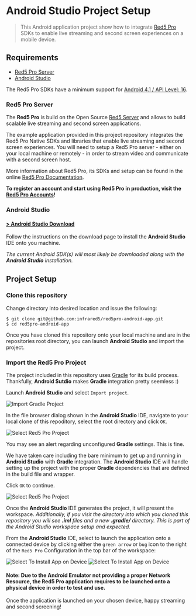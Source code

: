 Android Studio Project Setup
===
> This Android application project show how to integrate [Red5 Pro](http://red5pro.com) SDKs to enable live streaming and second screen experiences on a mobile device.

Requirements
---

* [Red5 Pro Server](http://red5pro.com)
* [Android Studio](http://developer.android.com/sdk/installing/index.html?pkg=studio)

The Red5 Pro SDKs have a minimum support for [Android 4.1 / API Level: 16](http://developer.android.com/about/versions/android-4.1.html).

### Red5 Pro Server
The __Red5 Pro__ is build on the Open Source [Red5 Server](https://github.com/Red5/red5-server) and allows to build scalable live streaming and second screen applications.

The example application provided in this project repository integrates the Red5 Pro Native SDKs  and libraries that enable live streaming and second screen experiences. You will need to setup a Red5 Pro server - either on your local machine or remotely - in order to stream video and communicate with a second screen host.

More information about Red5 Pro, its SDKs and setup can be found in the online [Red5 Pro Documentation](http://red5pro.com/docs/).

**To register an account and start using Red5 Pro in production, visit the [Red5 Pro Accounts](https://account.red5pro.com/register)!**

### Android Studio

#### [&gt; Android Studio Download](http://developer.android.com/sdk/installing/index.html?pkg=studio)

Follow the instructions on the download page to install the **Android Studio** IDE onto you machine.

_The current Android SDK(s) will most likely be downloaded along with the **Android Studio** installation._

## Project Setup

### Clone this repository

Change directory into desired location and issue the following:

```
$ git clone git@github.com:infrared5/red5pro-android-app.git
$ cd red5pro-android-app
```

Once you have cloned this repository onto your local machine and are in the repositories root directory, you can launch **Android Studio** and import the project.

### Import the Red5 Pro Project
The project included in this repository uses [Gradle](http://gradle.org) for its build process. Thankfully, **Android Sutdio** makes **Gradle** integration pretty seemless :)

Launch **Android Studio** and select `Import project`.

![Import Gradle Project](http://infrared5.github.io/red5pro-android-app/images/gradle-setup-1.png)

In the file browser dialog shown in the **Android Studio** IDE, navigate to your local clone of this repoditory, select the root directory and click `OK`.

![Select Red5 Pro Project](http://infrared5.github.io/red5pro-android-app/images/gradle-setup-2.png)

You may see an alert regarding unconfigured **Gradle** settings. This is fine.

We have taken care including the bare minimum to get up and running in **Android Studio** with **Gradle** integration. The **Android Studio** IDE will handle setting up the project with the proper **Gradle** dependencies that are defined in the build file and wrapper.

Click `OK` to continue.

![Select Red5 Pro Project](http://infrared5.github.io/red5pro-android-app/images/gradle-setup-3.png)

Once the **Android Studio** IDE generates the project, it will present the workspace. _Additionally, if you visit the directory into which you cloned this repository you will see **.iml** files and a new **.gradle/** directory. This is part of the Android Studio workspace setup and expected._

From the **Android Studio** IDE, select to launch the application onto a connected device by clicking either the `green arrow` or `bug` icon to the right of the `Red5 Pro` Configuration in the top bar of the workspace:

![Select To Install App on Device](http://infrared5.github.io/red5pro-android-app/images/gradle-setup-4.png)
![Select To Install App on Device](http://infrared5.github.io/red5pro-android-app/images/gradle-setup-5.png)


#### Note: Due to the Android Emulator not providing a proper Network Resource, the Red5 Pro application requires to be launched onto a physical device in order to test and use.

Once the application is launched on your chosen device, happy streaming and second screening!

